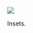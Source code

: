 ![](https://db-feed.s3.amazonaws.com/legacy/Screenshot_from_2020_04_25_10_06_09-1587823589017.png)

Insets.
